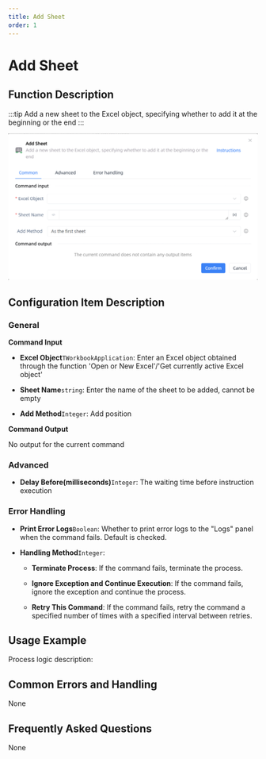 ```yaml
---
title: Add Sheet
order: 1
---
```


# Add Sheet

## Function Description

:::tip 
Add a new sheet to the Excel object, specifying whether to add it at the beginning or the end
:::

![Add Sheet](../../../../assets/Add%20Sheet_command.png)

## Configuration Item Description

### General

**Command Input**

- **Excel Object**`TWorkbookApplication`: Enter an Excel object obtained through the function 'Open or New Excel'/'Get currently active Excel object'

- **Sheet Name**`string`: Enter the name of the sheet to be added, cannot be empty

- **Add Method**`Integer`: Add position


**Command Output**

No output for the current command

### Advanced

- **Delay Before(milliseconds)**`Integer`: The waiting time before instruction execution

### Error Handling

- **Print Error Logs**`Boolean`: Whether to print error logs to the "Logs" panel when the command fails. Default is checked. 

- **Handling Method**`Integer`:

    - **Terminate Process**: If the command fails, terminate the process.

    - **Ignore Exception and Continue Execution**: If the command fails, ignore the exception and continue the process.

    - **Retry This Command**: If the command fails, retry the command a specified number of times with a specified interval between retries.

## Usage Example

Process logic description:

## Common Errors and Handling

None

## Frequently Asked Questions

None

